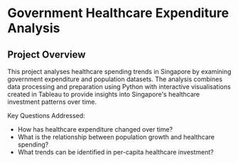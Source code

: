 # Government Healthcare Expenditure Analysis
## Project Overview
This project analyses healthcare spending trends in Singapore by examining government expenditure and population datasets. The analysis combines data processing and preparation using Python with interactive visualisations created in Tableau to provide insights into Singapore's healthcare investment patterns over time.

Key Questions Addressed:
- How has healthcare expenditure changed over time?
- What is the relationship between population growth and healthcare spending?
- What trends can be identified in per-capita healthcare investment?

